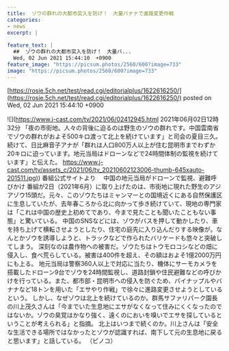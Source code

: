 ```yaml
---
title:  ゾウの群れの大都市突入を防げ！　大量バナナで進路変更作戦  
categories:
- news
excerpt: |
  
feature_text: |
  ##  ゾウの群れの大都市突入を防げ！　大量バ...
  Wed, 02 Jun 2021 15:44:10  +0900
feature_image: "https://picsum.photos/2560/600?image=733"
image: "https://picsum.photos/2560/600?image=733"
---
```


[https://rosie.5ch.net/test/read.cgi/editorialplus/1622616250/](https://rosie.5ch.net/test/read.cgi/editorialplus/1622616250/)
posted on Wed, 02 Jun 2021 15:44:10  +0900

<!--more-->

![](https://www.j-cast.com/tv/2021/06/02412945.html 2021年06月02日12時32分 「夜の市街地。人々の背後に迫るのは野生のゾウの群れです。中国雲南省でゾウの群れがおよそ500キロ渡って北上を続けています」と司会の夏目三久。続けて、日比麻音子アナが「群れは人口800万人以上が住む昆明市までわずか20キロに迫っています。地元当局はドローンなどで24時間体制の監視を続けています」と伝えた。 [https://www.j-cast.com/tv/assets_c/2021/06/tv_20210602123006-thumb-645xauto-201511.jpg)](https://www.j-cast.com/tv/assets_c/2021/06/tv_20210602123006-thumb-645xauto-201511.jpg)) 番組公式サイトより 　中国の地元当局がドローンで監視、避難呼びかけ 番組が2日（2021年6月）に取り上げたのは、市街地に現れた野生のアジアゾウ15頭だ。元々、このゾウたちはミャンマーとの国境近くにある自然保護区に生息していたが、去年春ころから北に向かって歩き続けていて、現地の専門家は「これは中国の歴史上初めてであり、今まで見たことも聞いたこともない事態」と驚いている。 中国のSNSなどには、ゾウがバスを押して動かしたり、車を持ち上げて横転させようとしたり、住宅の庭先に入り込んだりする映像が。なんとかゾウを誘導しようと、トラックなどで作られたバリケードも悠々と突破してしまう。 深刻なのは農作物への被害だ。ゾウたちはトウモロコシなどの畑に侵入し、食べ荒らしている。被害は400件を超え、その額はおよそ1億2000万円にも上る。 地元当局は警察360人以上で対応に当たり、機体にサーモカメラを搭載したドローン9台でゾウを24時間監視し、道路封鎖や住民避難などの呼びかけを行っている。また、都市部・昆明市への侵入を防ぐため、パイナップルやバナナなど18トンを用いた「エサやり作戦」で徐々に進路変更させようとしているという。 しかし、なぜゾウは北上を続けているのか。群馬サファリパーク園長の川上茂久さんは「今までいた生息地にエサがなくなって住みにくくなったのではないか。ゾウの臭覚はかなり強く、遠くのにおいを嗅いでエサを探しているということが考えられる」と指摘。 北上はいつまで続くのか。川上さんは「安全な生活できる場所ではなかったとゾウが認識すれば、南下して元の生息地に戻ると思います」と話している。 （ピノコ）
